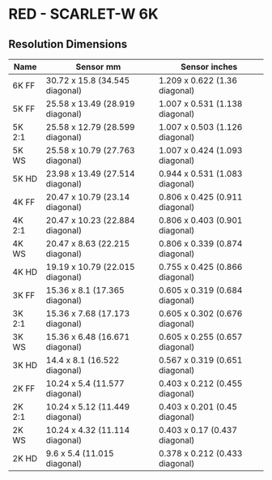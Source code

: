 # RED - SCARLET-W 6K

## Resolution Dimensions

| Name   | Sensor mm                       | Sensor inches                  |
|--------|---------------------------------|--------------------------------|
| 6K FF  | 30.72 x 15.8 (34.545 diagonal)  | 1.209 x 0.622 (1.36 diagonal)  |
| 5K FF  | 25.58 x 13.49 (28.919 diagonal) | 1.007 x 0.531 (1.138 diagonal) |
| 5K 2:1 | 25.58 x 12.79 (28.599 diagonal) | 1.007 x 0.503 (1.126 diagonal) |
| 5K WS  | 25.58 x 10.79 (27.763 diagonal) | 1.007 x 0.424 (1.093 diagonal) |
| 5K HD  | 23.98 x 13.49 (27.514 diagonal) | 0.944 x 0.531 (1.083 diagonal) |
| 4K FF  | 20.47 x 10.79 (23.14 diagonal)  | 0.806 x 0.425 (0.911 diagonal) |
| 4K 2:1 | 20.47 x 10.23 (22.884 diagonal) | 0.806 x 0.403 (0.901 diagonal) |
| 4K WS  | 20.47 x 8.63 (22.215 diagonal)  | 0.806 x 0.339 (0.874 diagonal) |
| 4K HD  | 19.19 x 10.79 (22.015 diagonal) | 0.755 x 0.425 (0.866 diagonal) |
| 3K FF  | 15.36 x 8.1 (17.365 diagonal)   | 0.605 x 0.319 (0.684 diagonal) |
| 3K 2:1 | 15.36 x 7.68 (17.173 diagonal)  | 0.605 x 0.302 (0.676 diagonal) |
| 3K WS  | 15.36 x 6.48 (16.671 diagonal)  | 0.605 x 0.255 (0.657 diagonal) |
| 3K HD  | 14.4 x 8.1 (16.522 diagonal)    | 0.567 x 0.319 (0.651 diagonal) |
| 2K FF  | 10.24 x 5.4 (11.577 diagonal)   | 0.403 x 0.212 (0.455 diagonal) |
| 2K 2:1 | 10.24 x 5.12 (11.449 diagonal)  | 0.403 x 0.201 (0.45 diagonal)  |
| 2K WS  | 10.24 x 4.32 (11.114 diagonal)  | 0.403 x 0.17 (0.437 diagonal)  |
| 2K HD  | 9.6 x 5.4 (11.015 diagonal)     | 0.378 x 0.212 (0.433 diagonal) |
